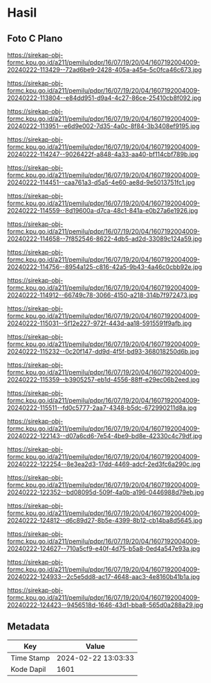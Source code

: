 # Hasil

## Foto C Plano

https://sirekap-obj-formc.kpu.go.id/a211/pemilu/pdpr/16/07/19/20/04/1607192004009-20240222-113429--72ad6be9-2428-405a-a45e-5c0fca46c673.jpg

https://sirekap-obj-formc.kpu.go.id/a211/pemilu/pdpr/16/07/19/20/04/1607192004009-20240222-113804--e84dd951-d9a4-4c27-86ce-25410cb8f092.jpg

https://sirekap-obj-formc.kpu.go.id/a211/pemilu/pdpr/16/07/19/20/04/1607192004009-20240222-113951--e6d9e002-7d35-4a0c-8f84-3b3408ef9195.jpg

https://sirekap-obj-formc.kpu.go.id/a211/pemilu/pdpr/16/07/19/20/04/1607192004009-20240222-114247--9026422f-a848-4a33-aa40-bf114cbf789b.jpg

https://sirekap-obj-formc.kpu.go.id/a211/pemilu/pdpr/16/07/19/20/04/1607192004009-20240222-114451--caa761a3-d5a5-4e60-ae8d-9e5013751fc1.jpg

https://sirekap-obj-formc.kpu.go.id/a211/pemilu/pdpr/16/07/19/20/04/1607192004009-20240222-114559--8d19600a-d7ca-48c1-841a-e0b27a6e1926.jpg

https://sirekap-obj-formc.kpu.go.id/a211/pemilu/pdpr/16/07/19/20/04/1607192004009-20240222-114658--7f852546-8622-4db5-ad2d-33089c124a59.jpg

https://sirekap-obj-formc.kpu.go.id/a211/pemilu/pdpr/16/07/19/20/04/1607192004009-20240222-114756--8954a125-c816-42a5-9b43-4a46c0cbb92e.jpg

https://sirekap-obj-formc.kpu.go.id/a211/pemilu/pdpr/16/07/19/20/04/1607192004009-20240222-114912--66749c78-3066-4150-a218-314b7f972473.jpg

https://sirekap-obj-formc.kpu.go.id/a211/pemilu/pdpr/16/07/19/20/04/1607192004009-20240222-115031--5f12e227-972f-443d-aa18-5915591f9afb.jpg

https://sirekap-obj-formc.kpu.go.id/a211/pemilu/pdpr/16/07/19/20/04/1607192004009-20240222-115232--0c20f147-dd9d-4f5f-bd93-368018250d6b.jpg

https://sirekap-obj-formc.kpu.go.id/a211/pemilu/pdpr/16/07/19/20/04/1607192004009-20240222-115359--b3905257-eb1d-4556-88ff-e29ec06b2eed.jpg

https://sirekap-obj-formc.kpu.go.id/a211/pemilu/pdpr/16/07/19/20/04/1607192004009-20240222-115511--fd0c5777-2aa7-4348-b5dc-672990211d8a.jpg

https://sirekap-obj-formc.kpu.go.id/a211/pemilu/pdpr/16/07/19/20/04/1607192004009-20240222-122143--d07a6cd6-7e54-4be9-bd8e-42330c4c79df.jpg

https://sirekap-obj-formc.kpu.go.id/a211/pemilu/pdpr/16/07/19/20/04/1607192004009-20240222-122254--8e3ea2d3-17dd-4469-adcf-2ed3fc6a290c.jpg

https://sirekap-obj-formc.kpu.go.id/a211/pemilu/pdpr/16/07/19/20/04/1607192004009-20240222-122352--bd08095d-509f-4a0b-a196-0446988d79eb.jpg

https://sirekap-obj-formc.kpu.go.id/a211/pemilu/pdpr/16/07/19/20/04/1607192004009-20240222-124812--d6c89d27-8b5e-4399-8b12-cb14ba8d5645.jpg

https://sirekap-obj-formc.kpu.go.id/a211/pemilu/pdpr/16/07/19/20/04/1607192004009-20240222-124627--710a5cf9-e40f-4d75-b5a8-0ed4a547e93a.jpg

https://sirekap-obj-formc.kpu.go.id/a211/pemilu/pdpr/16/07/19/20/04/1607192004009-20240222-124933--2c5e5dd8-ac17-4648-aac3-4e8160b41b1a.jpg

https://sirekap-obj-formc.kpu.go.id/a211/pemilu/pdpr/16/07/19/20/04/1607192004009-20240222-124423--9456518d-1646-43d1-bba8-565d0a288a29.jpg


## Metadata

| Key        | Value               |
| ---------- | ------------------- |
| Time Stamp | 2024-02-22 13:03:33 |
| Kode Dapil | 1601                |



